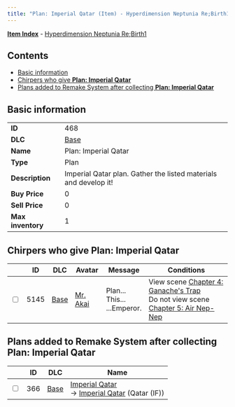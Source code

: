 ```yaml
---
title: "Plan: Imperial Qatar (Item) - Hyperdimension Neptunia Re;Birth1"
---
```


[**Item Index**](/neptunia/rb1/item/index.html) - [Hyperdimension Neptunia Re;Birth1](/neptunia/rb1)

## Contents

- [Basic information](#basic-information)
- [Chirpers who give **Plan: Imperial Qatar**](#chirpers-who-give-plan-imperial-qatar)
- [Plans added to Remake System after collecting **Plan: Imperial Qatar**](#plans-added-to-remake-system-after-collecting-plan-imperial-qatar)

## Basic information

|   |   |
| -- | -- |
| **ID** | 468 |
| **DLC** | [Base](/neptunia/rb1/dlc/1-base.html) |
| **Name** | Plan: Imperial Qatar |
| **Type** | Plan |
| **Description** | Imperial Qatar plan. Gather the listed materials and develop it! |
| **Buy Price** | 0 |
| **Sell Price** | 0 |
| **Max inventory** | 1 |

## Chirpers who give **Plan: Imperial Qatar**

|    | ID | DLC | Avatar | Message | Conditions |
| -- | -- | --- | ------ | ------- | ---------- |
| <input type="checkbox" id="rb1-chirper-event-1-5145" class="trackbox" /> | 5145 | [Base](/neptunia/rb1/dlc/1-base.html) | [Mr. Akai](/neptunia/rb1/avatar/1-242-mr-akai.html) | Plan...<br />This...<br />...Emperor. | View scene [Chapter 4: Ganache's Trap](/neptunia/rb1/scene/1-417-chapter-4-ganaches-trap.html)<br />Do not view scene [Chapter 5: Air Nep-Nep](/neptunia/rb1/scene/1-502-chapter-5-air-nep-nep.html) |

## Plans added to Remake System after collecting **Plan: Imperial Qatar**

|    | ID | DLC | Name |
| -- | -- | --- | ---- |
| <input type="checkbox" id="rb1-remake-1-366" class="trackbox" /> | 366 | [Base](/neptunia/rb1/dlc/1-base.html) | [Imperial Qatar](/neptunia/rb1/remake/1-366-imperial-qatar.html)<br />→ [Imperial Qatar](/neptunia/rb1/item/1-2307-imperial-qatar.html) (Qatar (IF)) |